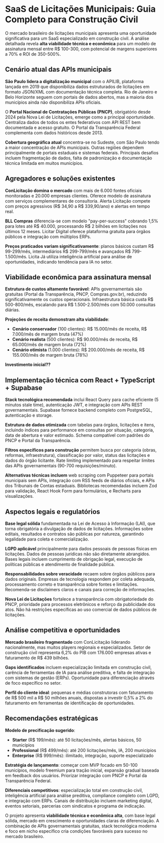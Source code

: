 # SaaS de Licitações Municipais: Guia Completo para Construção Civil

O mercado brasileiro de licitações municipais apresenta uma oportunidade significativa para um SaaS especializado em construção civil. A análise detalhada revela **alta viabilidade técnica e econômica** para um modelo de assinatura mensal entre R$ 100-300, com potencial de margens superiores a 70% e ROI de 350-500%.

## Cenário atual das APIs municipais

**São Paulo lidera a digitalização municipal** com o APILIB, plataforma lançada em 2019 que disponibiliza dados estruturados de licitações em formato JSON/XML com documentação técnica completa. Rio de Janeiro e Belo Horizonte seguem com portais de dados abertos, mas a maioria dos municípios ainda não disponibiliza APIs oficiais.

O **Portal Nacional de Contratações Públicas (PNCP)**, obrigatório desde 2024 pela Nova Lei de Licitações, emerge como a principal oportunidade. Centraliza dados de todos os entes federativos com API REST bem documentada e acesso gratuito. O Portal da Transparência Federal complementa com dados históricos desde 2013.

**Cobertura geográfica atual** concentra-se no Sudeste, com São Paulo tendo a maior concentração de APIs municipais. Outras regiões dependem principalmente de portais estaduais e sistemas federais. Principais desafios incluem fragmentação de dados, falta de padronização e documentação técnica limitada em muitos municípios.

## Agregadores e soluções existentes

**ConLicitação domina o mercado** com mais de 6.000 fontes oficiais monitoradas e 20.000 empresas clientes. Oferece modelo de assinatura com serviços complementares de consultoria. Alerta Licitação compete com preços agressivos (R$ 34,90 a R$ 339,90/ano) e alertas em tempo real.

**BLL Compras** diferencia-se com modelo "pay-per-success" cobrando 1,5% para lotes até R$ 40.000, processando R$ 2 bilhões em licitações nos últimos 12 meses. Licitar Digital oferece plataforma gratuita para órgãos públicos e integração com múltiplos ERPs.

**Preços praticados variam significativamente**: planos básicos custam R$ 99-299/mês, intermediários R$ 299-799/mês e avançados R$ 799-1.500/mês. Licita Já utiliza inteligência artificial para análise de oportunidades, indicando tendência para IA no setor.

## Viabilidade econômica para assinatura mensal

**Estrutura de custos altamente favorável**: APIs governamentais são gratuitas (Portal da Transparência, PNCP, Compras.gov.br), reduzindo significativamente os custos operacionais. Infraestrutura básica custa R$ 500-800/mês, escalando para R$ 1.500-2.500/mês com 50.000 consultas diárias.

**Projeções de receita demonstram alta viabilidade**:
- **Cenário conservador** (100 clientes): R$ 15.000/mês de receita, R$ 7.000/mês de margem bruta (47%)
- **Cenário realista** (500 clientes): R$ 90.000/mês de receita, R$ 65.000/mês de margem bruta (72%)
- **Cenário otimista** (1.000 clientes): R$ 200.000/mês de receita, R$ 155.000/mês de margem bruta (78%)

**Investimento inicial??**


## Implementação técnica com React + TypeScript + Supabase

**Stack tecnológica recomendada** inclui React Query para cache eficiente (5 minutos stale time), autenticação JWT, e integração com APIs REST governamentais. Supabase fornece backend completo com PostgreSQL, autenticação e storage.

**Estrutura de dados otimizada** com tabelas para órgãos, licitações e itens, incluindo índices para performance em consultas por situação, categoria, data de abertura e valor estimado. Schema compatível com padrões do PNCP e Portal da Transparência.

**Filtros específicos para construção** permitem busca por categoria (obras, reformas, infraestrutura), classificação por valor, status das licitações e dados do órgão licitante. Rate limiting implementado para respeitar limites das APIs governamentais (90-700 requisições/minuto).

**Alternativas técnicas incluem** web scraping com Puppeteer para portais municipais sem APIs, integração com RSS feeds de diários oficiais, e APIs dos Tribunais de Contas estaduais. Bibliotecas recomendadas incluem Zod para validação, React Hook Form para formulários, e Recharts para visualizações.

## Aspectos legais e regulatórios

**Base legal sólida** fundamentada na Lei de Acesso à Informação (LAI), que torna obrigatória a divulgação de dados de licitações. Informações sobre editais, resultados e contratos são públicas por natureza, garantindo legalidade para coleta e comercialização.

**LGPD aplicável** principalmente para dados pessoais de pessoas físicas em licitações. Dados de pessoas jurídicas não são diretamente abrangidos. Bases legais incluem cumprimento de obrigação legal, execução de políticas públicas e atendimento de finalidade pública.

**Responsabilidades sobre veracidade** recaem sobre órgãos públicos para dados originais. Empresas de tecnologia respondem por coleta adequada, processamento correto e transparência sobre fontes e limitações. Recomenda-se disclaimers claros e canais para correção de informações.

**Nova Lei de Licitações** fortalece a transparência com obrigatoriedade do PNCP, prioridade para processos eletrônicos e reforço da publicidade dos atos. Não há restrições específicas ao uso comercial de dados públicos de licitações.

## Análise competitiva e oportunidades

**Mercado brasileiro fragmentado** com ConLicitação liderando nacionalmente, mas muitos players regionais e especializados. Setor de construção civil representa 6,2% do PIB com 176.000 empresas ativas e faturamento de R$ 439 bilhões.

**Gaps identificados** incluem especialização limitada em construção civil, carência de ferramentas de IA para análise preditiva, e falta de integração com sistemas de gestão (ERPs). Oportunidade para diferenciação através de foco específico no setor.

**Perfil do cliente ideal**: pequenas e médias construtoras com faturamento de R$ 500 mil a R$ 50 milhões anuais, dispostas a investir 0,5% a 2% do faturamento em ferramentas de identificação de oportunidades.

## Recomendações estratégicas

**Modelo de precificação sugerido**:
- **Starter** (R$ 199/mês): até 50 licitações/mês, alertas básicos, 50 municípios
- **Professional** (R$ 499/mês): até 200 licitações/mês, IA, 200 municípios
- **Enterprise** (R$ 999/mês): ilimitado, integração, suporte especializado

**Estratégia de lançamento**: começar com MVP focado em 50-100 municípios, modelo freemium para tração inicial, expansão gradual baseada em feedback dos usuários. Priorizar integração com PNCP e Portal da Transparência Federal.

**Diferenciais competitivos**: especialização total em construção civil, inteligência artificial para análise preditiva, compliance completo com LGPD, e integração com ERPs. Canais de distribuição incluem marketing digital, eventos setoriais, parcerias com sindicatos e programa de indicação.

O projeto apresenta **viabilidade técnica e econômica alta**, com base legal sólida, mercado em crescimento e oportunidades claras de diferenciação. A combinação de APIs governamentais gratuitas, stack tecnológica moderna e foco em nicho específico cria condições favoráveis para sucesso no mercado brasileiro.